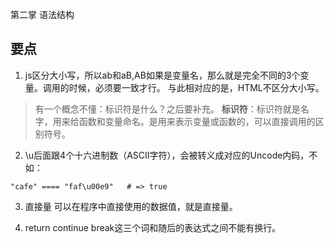 ﻿第二掌 语法结构

## 要点

1. js区分大小写，所以ab和aB,AB如果是变量名，那么就是完全不同的3个变量。调用的时候，必须要一致才行。
与此相对应的是，HTML不区分大小写。

> 有一个概念不懂：标识符是什么？之后要补充。
**标识符**：标识符就是名字，用来给函数和变量命名。是用来表示变量或函数的，可以直接调用的区别符号。

2. \u后面跟4个十六进制数（ASCII字符），会被转义成对应的Uncode内码，不如：
```
"cafe" ==== "faf\u00e9"   # => true
```

3. 直接量
可以在程序中直接使用的数据值，就是直接量。

4. return continue break这三个词和随后的表达式之间不能有换行。